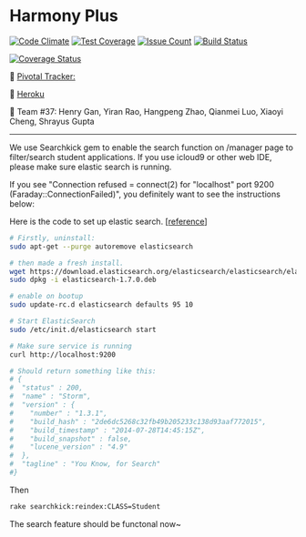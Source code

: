 # Harmony Plus
[![Code Climate](https://codeclimate.com/github/xyixyi/harmony-plus/badges/gpa.svg)](https://codeclimate.com/github/xyixyi/harmony-plus)
[![Test Coverage](https://codeclimate.com/github/xyixyi/harmony-plus/badges/coverage.svg)](https://codeclimate.com/github/xyixyi/harmony-plus/coverage)
[![Issue Count](https://codeclimate.com/github/xyixyi/harmony-plus/badges/issue_count.svg)](https://codeclimate.com/github/xyixyi/harmony-plus)
[![Build Status](https://travis-ci.org/xyixyi/harmony-plus.svg?branch=master)](https://travis-ci.org/xyixyi/harmony-plus)

[![Coverage Status](https://coveralls.io/repos/github/xyixyi/harmony-plus/badge.svg?branch=master)](https://coveralls.io/github/xyixyi/harmony-plus?branch=master)

:rocket: [Pivotal Tracker:](https://www.pivotaltracker.com/n/projects/1544921)

:rocket: [Heroku](http://harmony-plus.herokuapp.com/)


:rocket: Team #37: Henry Gan, Yiran Rao, Hangpeng Zhao, Qianmei Luo, Xiaoyi Cheng, Shrayus Gupta

----------
We use Searchkick gem to enable the search function on /manager page to filter/search student applications.
If you use icloud9 or other web IDE, please make sure elastic search is running.

If you see "Connection refused = connect(2) for "localhost" port 9200 (Faraday::ConnectionFailed)",
you definitely want to see the instructions below:

Here is the code to set up elastic search. [[reference](http://stackoverflow.com/questions/31477463/how-do-i-setup-searchkick-elasticsearch-on-the-new-nitrous-io-ide/31588991#31588991)]

```sh
# Firstly, uninstall:
sudo apt-get --purge autoremove elasticsearch

# then made a fresh install.
wget https://download.elasticsearch.org/elasticsearch/elasticsearch/elasticsearch-1.7.0.deb
sudo dpkg -i elasticsearch-1.7.0.deb

# enable on bootup
sudo update-rc.d elasticsearch defaults 95 10

# Start ElasticSearch 
sudo /etc/init.d/elasticsearch start

# Make sure service is running
curl http://localhost:9200

# Should return something like this:
# {
#  "status" : 200,
#  "name" : "Storm",
#  "version" : {
#    "number" : "1.3.1",
#    "build_hash" : "2de6dc5268c32fb49b205233c138d93aaf772015",
#    "build_timestamp" : "2014-07-28T14:45:15Z",
#    "build_snapshot" : false,
#    "lucene_version" : "4.9"
#  },
#  "tagline" : "You Know, for Search"
#}
```
Then 
```sh
rake searchkick:reindex:CLASS=Student
```
The search feature should be functonal now~